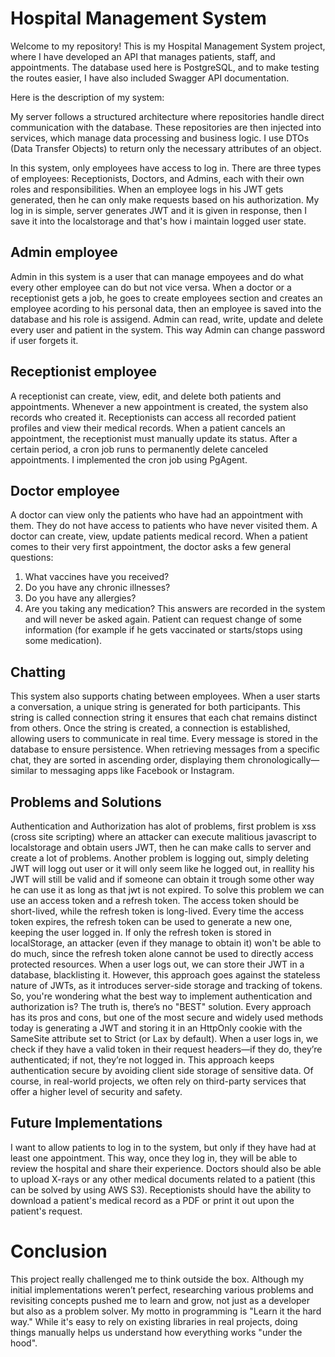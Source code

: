 # Hospital Management System

Welcome to my repository! This is my Hospital Management System project, where I have developed an API that manages patients, staff, and appointments. The database used here is PostgreSQL, and to make testing the routes easier, I have also included Swagger API documentation.

Here is the description of my system:

My server follows a structured architecture where repositories handle direct communication with the database. These repositories are then injected into services, which manage data processing and business logic. I use DTOs (Data Transfer Objects) to return only the necessary attributes of an object.

In this system, only employees have access to log in. There are three types of employees: Receptionists, Doctors, and Admins, each with their own roles and responsibilities. When an employee logs in his JWT gets generated, then he can only make requests based on his authorization. My log in is simple, server generates JWT and it is given in response, then I save it into the localstorage and that's how i maintain logged user state. 

## Admin employee

Admin in this system is a user that can manage empoyees and do what every other employee can do but not vice versa. When a doctor or a receptionist gets a job, he goes to create employees section and creates an employee acording to his personal data, then an employee is saved into the database and his role is assigend. Admin can read, write, update and delete every user and patient in the system. This way Admin can change password if user forgets it. 

## Receptionist employee

A receptionist can create, view, edit, and delete both patients and appointments. Whenever a new appointment is created, the system also records who created it. Receptionists can access all recorded patient profiles and view their medical records. When a patient cancels an appointment, the receptionist must manually update its status. After a certain period, a cron job runs to permanently delete canceled appointments. I implemented the cron job using PgAgent.

## Doctor employee

A doctor can view only the patients who have had an appointment with them. They do not have access to patients who have never visited them. A doctor can create, view, update patients medical record. When a patient comes to their very first appointment, the doctor asks a few general questions:

1. What vaccines have you received?
2. Do you have any chronic illnesses?
3. Do you have any allergies?
4. Are you taking any medication?
This answers are recorded in the system and will never be asked again. Patient can request change of some information (for example if he gets vaccinated or starts/stops using some medication).

## Chatting 
This system also supports chating between employees. When a user starts a conversation, a unique string is generated for both participants. This string is called connection string it ensures that each chat remains distinct from others. Once the string is created, a connection is established, allowing users to communicate in real time. Every message is stored in the database to ensure persistence. When retrieving messages from a specific chat, they are sorted in ascending order, displaying them chronologically—similar to messaging apps like Facebook or Instagram.

## Problems and Solutions

Authentication and Authorization has alot of problems, first problem is xss (cross site scripting) where an attacker can execute malitious javascript to localstorage and obtain users JWT, then he can make calls to server and create a lot of problems. Another problem is logging out, simply deleting JWT will logg out user or it will only seem like he logged out, in reallity his JWT will still be valid and if someone can obtain it trough some other way he can use it as long as that jwt is not expired. To solve this problem we can use an access token and a refresh token. The access token should be short-lived, while the refresh token is long-lived. Every time the access token expires, the refresh token can be used to generate a new one, keeping the user logged in. If only the refresh token is stored in localStorage, an attacker (even if they manage to obtain it) won't be able to do much, since the refresh token alone cannot be used to directly access protected resources. When a user logs out, we can store their JWT in a database, blacklisting it. However, this approach goes against the stateless nature of JWTs, as it introduces server-side storage and tracking of tokens. So, you're wondering what the best way to implement authentication and authorization is? The truth is, there’s no "BEST" solution. Every approach has its pros and cons, but one of the most secure and widely used methods today is generating a JWT and storing it in an HttpOnly cookie with the SameSite attribute set to Strict (or Lax by default). When a user logs in, we check if they have a valid token in their request headers—if they do, they’re authenticated; if not, they’re not logged in. This approach keeps authentication secure by avoiding client side storage of sensitive data. Of course, in real-world projects, we often rely on third-party services that offer a higher level of security and safety. 

## Future Implementations 

I want to allow patients to log in to the system, but only if they have had at least one appointment. This way, once they log in, they will be able to review the hospital and share their experience. Doctors should also be able to upload X-rays or any other medical documents related to a patient (this can be solved by using AWS S3). Receptionists should have the ability to download a patient's medical record as a PDF or print it out upon the patient's request. 


# Conclusion

This project really challenged me to think outside the box. Although my initial implementations weren’t perfect, researching various problems and revisiting concepts pushed me to learn and grow, not just as a developer but also as a problem solver. My motto in programming is "Learn it the hard way." While it's easy to rely on existing libraries in real projects, doing things manually helps us understand how everything works "under the hood". 
